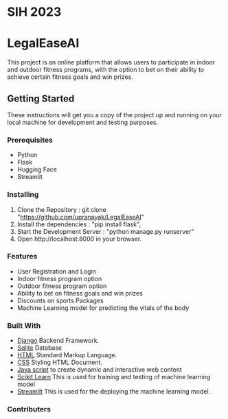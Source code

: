 # SIH 2023
# LegalEaseAI
This project is an online platform that allows users to participate in indoor and outdoor fitness programs, with the option to bet on their ability to achieve certain fitness goals and win prizes.

## Getting Started
These instructions will get you a copy of the project up and running on your local machine for development and testing purposes.

### Prerequisites
* Python
* Flask
* Hugging Face
* Streamlit

### Installing
1.  Clone the Repository : git clone "https://github.com/upranayak/LegalEaseAI"
2.  Install the dependencies : "pip install flask", 
3.  Start the Development Server : "python manage.py runserver"
4.  Open http://localhost:8000 in your browser.

### Features
* User Registration and Login
* Indoor fitness program option
* Outdoor fitness program option
* Ability to bet on fitness goals and win prizes
* Discounts on sports Packages
* Machine Learning model for predicting the vitals of the body


### Built With

* [Django](https://www.djangoproject.com/) Backend Framework.
* [Sqlite](https://sqlite.org/index.html) Database
* [HTML](https://www.w3schools.com/html/) Standard Markup Language.
* [CSS](https://www.w3schools.com/css/) Styling HTML Document.
* [Java script](https://www.w3schools.com/js/) to create dynamic and interactive web content
* [Scikit Learn](https://scikit-learn.org/stable/) This is used for training and testing of machine learning model
* [Streamlit](https://streamlit.io/) This is used for the deploying the machine learning model.

### Contributers
